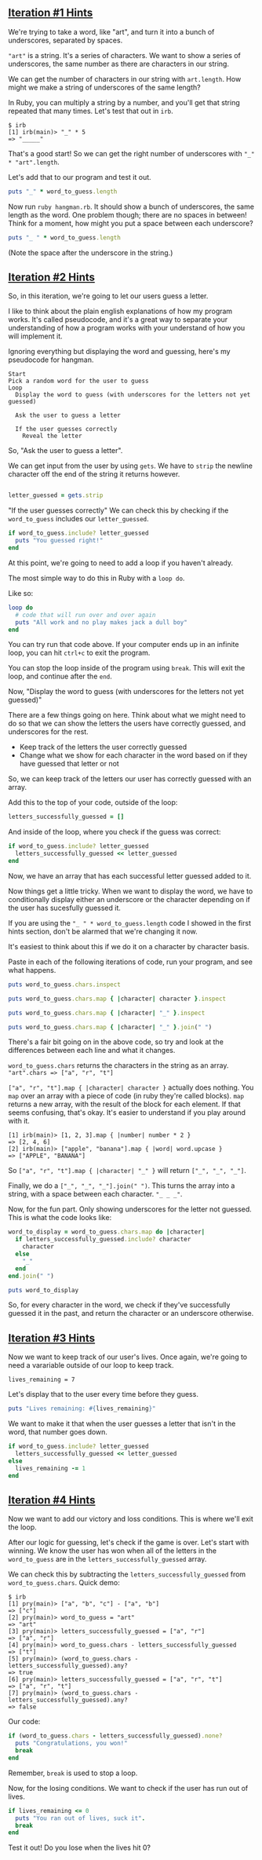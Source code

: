 [Iteration #1 Hints](#1)
----

We're trying to take a word, like "art", and turn it into a bunch of underscores, separated by spaces.

`"art"` is a string. It's a series of characters. We want to show a series of underscores, the same number as there are characters in our string.

We can get the number of characters in our string with `art.length`. How might we make a string of underscores of the same length?

In Ruby, you can multiply a string by a number, and you'll get that string repeated that many times. Let's test that out in `irb`.

```
$ irb
[1] irb(main)> "_" * 5
=> "_____"
```

That's a good start! So we can get the right number of underscores with `"_" * "art".length`.

Let's add that to our program and test it out.

```ruby
puts "_" * word_to_guess.length
```

Now run `ruby hangman.rb`. It should show a bunch of underscores, the same length as the word. One problem though; there are no spaces in between! Think for a moment, how might you put a space between each underscore?


```ruby
puts "_ " * word_to_guess.length
```
(Note the space after the underscore in the string.)

[Iteration #2 Hints](#2)
----

So, in this iteration, we're going to let our users guess a letter.

I like to think about the plain english explanations of how my program works. It's called pseudocode, and it's a great way to separate your understanding of how a program works with your understand of how you will implement it.

Ignoring everything but displaying the word and guessing, here's my pseudocode for hangman.

```
Start
Pick a random word for the user to guess
Loop
  Display the word to guess (with underscores for the letters not yet guessed)

  Ask the user to guess a letter

  If the user guesses correctly
    Reveal the letter
```

So, "Ask the user to guess a letter".

We can get input from the user by using `gets`. We have to `strip` the newline character off the end of the string it returns however.

```ruby

letter_guessed = gets.strip

```

"If the user guesses correctly"
We can check this by checking if the `word_to_guess` includes our `letter_guessed`.

```ruby
if word_to_guess.include? letter_guessed
  puts "You guessed right!"
end
```

At this point, we're going to need to add a loop if you haven't already.

The most simple way to do this in Ruby with a `loop do`.

Like so:

```ruby
loop do
  # code that will run over and over again
  puts "All work and no play makes jack a dull boy"
end
```

You can try run that code above. If your computer ends up in an infinite loop, you can hit `ctrl+c` to exit the program.

You can stop the loop inside of the program using `break`. This will exit the loop, and continue after the `end`.

Now, "Display the word to guess (with underscores for the letters not yet guessed)"

There are a few things going on here. Think about what we might need to do so that we can show the letters the users have correctly guessed, and underscores for the rest.

* Keep track of the letters the user correctly guessed
* Change what we show for each character in the word based on if they have guessed that letter or not

So, we can keep track of the letters our user has correctly guessed with an array.

Add this to the top of your code, outside of the loop:

```ruby
letters_successfully_guessed = []
```

And inside of the loop, where you check if the guess was correct:
```ruby
if word_to_guess.include? letter_guessed
  letters_successfully_guessed << letter_guessed
end
```

Now, we have an array that has each successful letter guessed added to it.

Now things get a little tricky. When we want to display the word, we have to conditionally display either an underscore or the character depending on if the user has sucesfully guessed it.

If you are using the `"_ " * word_to_guess.length` code I showed in the first hints section, don't be alarmed that we're changing it now.

It's easiest to think about this if we do it on a character by character basis.

Paste in each of the following iterations of code, run your program, and see what happens.

```ruby
puts word_to_guess.chars.inspect
```

```ruby
puts word_to_guess.chars.map { |character| character }.inspect
```

```ruby
puts word_to_guess.chars.map { |character| "_" }.inspect
```

```ruby
puts word_to_guess.chars.map { |character| "_" }.join(" ")
```

There's a fair bit going on in the above code, so try and look at the differences between each line and what it changes.

`word_to_guess.chars` returns the characters in the string as an array. `"art".chars => ["a", "r", "t"]`

`["a", "r", "t"].map { |character| character }` actually does nothing. You `map` over an array with a piece of code (in ruby they're called blocks). `map` returns a new array, with the result of the block for each element. If that seems confusing, that's okay. It's easier to understand if you play around with it.

```irb
[1] irb(main)> [1, 2, 3].map { |number| number * 2 }
=> [2, 4, 6]
[2] irb(main)> ["apple", "banana"].map { |word| word.upcase }
=> ["APPLE", "BANANA"]
```

So `["a", "r", "t"].map { |character| "_" }` will return `["_", "_", "_"]`.

Finally, we do a `["_", "_", "_"].join(" ")`. This turns the array into a string, with a space between each character. `"_ _ _"`.

Now, for the fun part. Only showing underscores for the letter not guessed. This is what the code looks like:

```ruby
word_to_display = word_to_guess.chars.map do |character|
  if letters_successfully_guessed.include? character
    character
  else
    "_" 
  end
end.join(" ")

puts word_to_display
```

So, for every character in the word, we check if they've successfully guessed it in the past, and return the character or an underscore otherwise.

[Iteration #3 Hints](#3)
----

Now we want to keep track of our user's lives. Once again, we're going to need a varariable outside of our loop to keep track.

`lives_remaining = 7`

Let's display that to the user every time before they guess.

```ruby
puts "Lives remaining: #{lives_remaining}"
```

We want to make it that when the user guesses a letter that isn't in the word, that number goes down.

```ruby
if word_to_guess.include? letter_guessed
  letters_successfully_guessed << letter_guessed
else
  lives_remaining -= 1
end
```

[Iteration #4 Hints](#4)
-----

Now we want to add our victory and loss conditions. This is where we'll exit the loop.

After our logic for guessing, let's check if the game is over. Let's start with winning. We know the user has won when all of the letters in the `word_to_guess` are in the `letters_successfully_guessed` array.

We can check this by subtracting the `letters_successfully_guessed` from `word_to_guess.chars`. Quick demo:

```irb
$ irb
[1] pry(main)> ["a", "b", "c"] - ["a", "b"]
=> ["c"]
[2] pry(main)> word_to_guess = "art"
=> "art"
[3] pry(main)> letters_successfully_guessed = ["a", "r"]
=> ["a", "r"]
[4] pry(main)> word_to_guess.chars - letters_successfully_guessed
=> ["t"]
[5] pry(main)> (word_to_guess.chars - letters_successfully_guessed).any?
=> true
[6] pry(main)> letters_successfully_guessed = ["a", "r", "t"]
=> ["a", "r", "t"]
[7] pry(main)> (word_to_guess.chars - letters_successfully_guessed).any?
=> false
```

Our code:

```ruby
if (word_to_guess.chars - letters_successfully_guessed).none?
  puts "Congratulations, you won!"
  break
end
```

Remember, `break` is used to stop a loop.

Now, for the losing conditions. We want to check if the user has run out of lives.

```ruby
if lives_remaining <= 0
  puts "You ran out of lives, suck it".
  break
end
```

Test it out! Do you lose when the lives hit 0?

